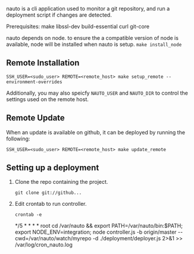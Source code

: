 nauto is a cli application used to monitor a git repository, and run a deployment script if changes are detected.

Prerequisites:
make
libssl-dev
build-essential
curl
git-core

nauto depends on node.  to ensure the a compatible version of node is available, node will be installed when nauto is setup. 
`make install_node`

Remote Installation
-------------------
`SSH_USER=<sudo_user> REMOTE=<remote_host> make setup_remote --environment-overrides`

Additionally, you may also speicfy `NAUTO_USER` and `NAUTO_DIR` to control the settings used on the remote host.

Remote Update
-------------
When an update is available on github, it can be deployed by running the following:

`SSH_USER=<sudo_user> REMOTE=<remote_host> make update_remote`

Setting up a deployment
-----------------------
1.  Clone the repo containing the project.
    
    `git clone git://github...`

2.  Edit crontab to run controller.
    
    `crontab -e`
    
    */5 * * * * root cd /var/nauto && export PATH=/var/nauto/bin:$PATH; export NODE_ENV=integration; node controller.js -b origin/master --cwd=/var/nauto/watch/myrepo -d ./deployment/deployer.js 2>&1 >> /var/log/cron_nauto.log